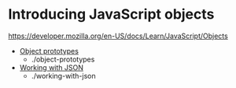 # Introducing JavaScript objects
https://developer.mozilla.org/en-US/docs/Learn/JavaScript/Objects

- [Object prototypes](https://developer.mozilla.org/en-US/docs/Learn/JavaScript/Objects/Object_prototypes)
  - ./object-prototypes
- [Working with JSON](https://developer.mozilla.org/en-US/docs/Learn/JavaScript/Objects/JSON)
  - ./working-with-json